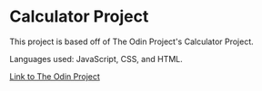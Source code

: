 # Calculator Project

This project is based off of The Odin Project's Calculator Project.

Languages used: JavaScript, CSS, and HTML.

[Link to The Odin Project](https://www.theodinproject.com/lessons/foundations-calculator)